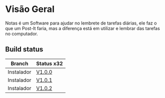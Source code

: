 # Visão Geral

Notas é um Software para ajudar no lembrete de tarefas diárias, ele faz o que um Post-It faria, mas a diferença está em utilizar e lembrar das tarefas no computador.

## Build status

| Branch | Status x32 |
|---|---|
| Instalador | [V1.0.0](https://drive.google.com/file/d/18-6CQtgzd6e5ygZAUrV14Mi4VRuZFUMQ/view?usp=sharing) | 
| Instalador | [V1.0.1](https://drive.google.com/file/d/1Xg9Nm4MpLZriXbcZNYUsn3rBXrSH6X25/view?usp=sharing) | 
| Instalador | [V1.0.2](https://drive.google.com/file/d/1zTHOwdvj5rSMxkclxf5Us1TqzOJsVLPI/view?usp=sharing) |
